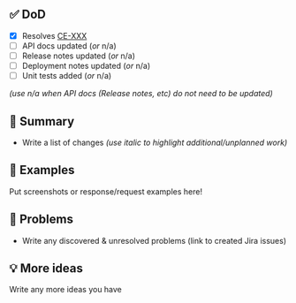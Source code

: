 ## ✅ DoD

- [x] Resolves [CE-XXX](https://jira.rfcx.org/browse/CE-XXX)
- [ ] API docs updated (_or_ n/a)
- [ ] Release notes updated (_or_ n/a)
- [ ] Deployment notes updated (_or_ n/a)
- [ ] Unit tests added (_or_ n/a)

_(use n/a when API docs (Release notes, etc) do not need to be updated)_

## 📝 Summary

- Write a list of changes _(use italic to highlight additional/unplanned work)_

## 📸 Examples

Put screenshots or response/request examples here!

## 🛑 Problems

- Write any discovered & unresolved problems (link to created Jira issues)

## 💡 More ideas

Write any more ideas you have
